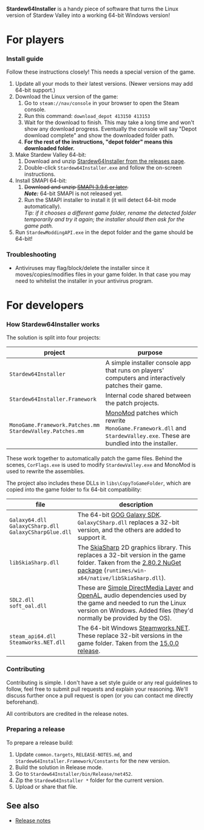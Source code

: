 **Stardew64Installer** is a handy piece of software that turns the Linux version of Stardew Valley
into a working 64-bit Windows version!

# For players
### Install guide
Follow these instructions closely! This needs a special version of the game.

1. Update all your mods to their latest versions. (Newer versions may add 64-bit support.)
2. Download the Linux version of the game:
   1. Go to `steam://nav/console` in your browser to open the Steam console.
   2. Run this command: `download_depot 413150 413153`
   3. Wait for the download to finish. This may take a long time and won't show any download
      progress. Eventually the console will say
      "Depot download complete" and show the downloaded folder path.
   4. **For the rest of the instructions, "depot folder" means this downloaded folder.**
3. Make Stardew Valley 64-bit:
   1. Download and unzip [Stardew64Installer from the releases page](https://github.com/Steviegt6/Stardew64Installer/releases).
   2. Double-click `Stardew64Installer.exe` and follow the on-screen instructions.
4. Install SMAPI 64-bit:
   1. ~~Download and unzip [SMAPI 3.9.6 or later](https://smapi.io/).~~  
      ***Note:*** 64-bit SMAPI is not released yet.
   2. Run the SMAPI installer to install it (it will detect 64-bit mode automatically).  
      _Tip: if it chooses a different game folder, rename the detected folder temporarily and try
      it again; the installer should then ask for the game path._
5. Run `StardewModdingAPI.exe` in the depot folder and the game should be 64-bit!

### Troubleshooting
* Antiviruses may flag/block/delete the installer since it moves/copies/modifies files in your game
  folder. In that case you may need to whitelist the installer in your antivirus program.

# For developers
### How Stardew64Installer works
The solution is split into four projects:

project | purpose
------- | -------
`Stardew64Installer` | A simple installer console app that runs on players' computers and interactively patches their game.
`Stardew64Installer.Framework` | Internal code shared between the patch projects.
`MonoGame.Framework.Patches.mm`<br />`StardewValley.Patches.mm` | [MonoMod](https://github.com/MonoMod/MonoMod) patches which rewrite `MonoGame.Framework.dll` and `StardewValley.exe`. These are bundled into the installer.

These work together to automatically patch the game files. Behind the scenes, `CorFlags.exe` is
used to modify `StardewValley.exe` and MonoMod is used to rewrite the assemblies.

The project also includes these DLLs in `libs\CopyToGameFolder`, which are copied into the game
folder to fix 64-bit compatibility:

file | description
---- | -----------
`Galaxy64.dll`<br />`GalaxyCSharp.dll`<br />`GalaxyCSharpGlue.dll` | The 64-bit [GOG Galaxy SDK](https://docs.gog.com/sdk/). `GalaxyCSharp.dll` replaces a 32-bit version, and the others are added to support it.
`libSkiaSharp.dll` | The [SkiaSharp](https://github.com/mono/SkiaSharp) 2D graphics library. This replaces a 32-bit version in the game folder. Taken from the [2.80.2 NuGet package](https://www.nuget.org/packages/SkiaSharp) (`runtimes/win-x64/native/libSkiaSharp.dll`).
`SDL2.dll`<br />`soft_oal.dll` | These are [Simple DirectMedia Layer](https://www.libsdl.org/) and [OpenAL](https://openal.org/), audio dependencies used by the game and needed to run the Linux version on Windows. Added files (they'd normally be provided by the OS).
`steam_api64.dll`<br />`Steamworks.NET.dll` | The 64-bit Windows [Steamworks.NET](https://github.com/rlabrecque/Steamworks.NET). These replace 32-bit versions in the game folder. Taken from the [15.0.0 release](https://github.com/rlabrecque/Steamworks.NET/releases).

### Contributing
Contributing is simple. I don't have a set style guide or any real guidelines to follow, feel free
to submit pull requests and explain your reasoning. We'll discuss further once a pull request is
open (or you can contact me directly beforehand).

All contributors are credited in the release notes.

### Preparing a release
To prepare a release build:

1. Update `common.targets`, `RELEASE-NOTES.md`, and `Stardew64Installer.Framework/Constants` for the new version.
2. Build the solution in Release mode.
3. Go to `Stardew64Installer/bin/Release/net452`.
4. Zip the `Stardew64Installer *` folder for the current version.
4. Upload or share that file.

## See also
* [Release notes](RELEASE-NOTES.md)
